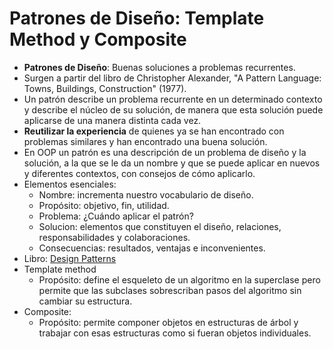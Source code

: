 # Patrones de Diseño: Template Method y Composite

- **Patrones de Diseño**: Buenas soluciones a problemas recurrentes.
- Surgen a partir del libro de Christopher Alexander, "A Pattern Language: Towns, Buildings,
  Construction" (1977).
- Un patrón describe un problema recurrente en un determinado contexto y describe el núcleo de su solución, de manera
  que esta solución puede aplicarse de una manera distinta cada vez.
- **Reutilizar la experiencia** de quienes ya se han encontrado con problemas similares y han encontrado una buena
  solución.
- En OOP un patrón es una descripción de un problema de diseño y la solución, a la que se le da un nombre y que se puede
  aplicar en nuevos y diferentes contextos, con consejos de cómo aplicarlo.
- Elementos esenciales:
    - Nombre: incrementa nuestro vocabulario de diseño.
    - Propósito: objetivo, fin, utilidad.
    - Problema: ¿Cuándo aplicar el patrón?
    - Solucion: elementos que constituyen el diseño, relaciones, responsabilidades y colaboraciones.
    - Consecuencias: resultados, ventajas e inconvenientes.
- Libro: [Design Patterns](https://www.amazon.com/-/es/Erich-Gamma/dp/0201633612/ref=sr_1_1?adgrpid=83183444562)
- Template method
    - Propósito: define el esqueleto de un algoritmo en la superclase pero permite que las subclases sobrescriban pasos
      del algoritmo sin cambiar su estructura.
- Composite:
    - Propósito: permite componer objetos en estructuras de árbol y trabajar con esas estructuras como si fueran objetos
      individuales.